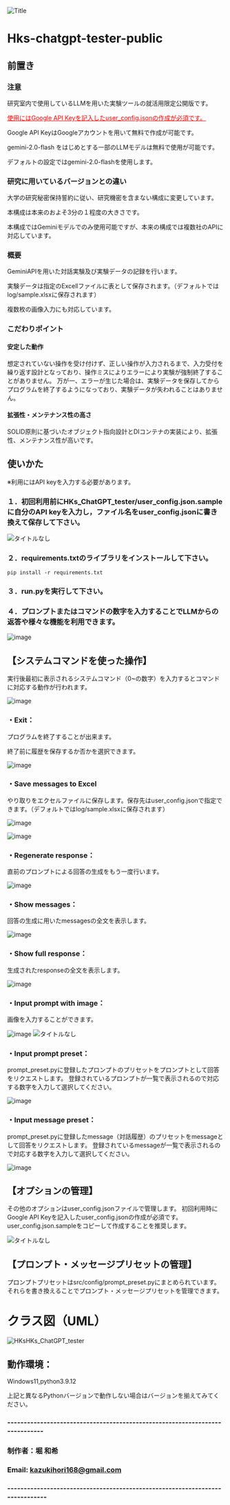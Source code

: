 ![Title](readme_images/HKs-ChatGPT-tester.png)
# Hks-chatgpt-tester-public
## 前置き
### 注意
研究室内で使用しているLLMを用いた実験ツールの就活用限定公開版です。

<span style="color:red; text-decoration:underline;">使用にはGoogle API Keyを記入したuser_config.jsonの作成が必須です。</span>

Google API KeyはGoogleアカウントを用いて無料で作成が可能です。

gemini-2.0-flash をはじめとする一部のLLMモデルは無料で使用が可能です。

デフォルトの設定ではgemini-2.0-flashを使用します。

### 研究に用いているバージョンとの違い
大学の研究秘密保持誓約に従い、研究機密を含まない構成に変更しています。

本構成は本来のおよそ3分の１程度の大きさです。

本構成ではGeminiモデルでのみ使用可能ですが、本来の構成では複数社のAPIに対応しています。

### 概要
GeminiAPIを用いた対話実験及び実験データの記録を行います。

実験データは指定のExcellファイルに表として保存されます。（デフォルトではlog/sample.xlsxに保存されます）

複数枚の画像入力にも対応しています。

### こだわりポイント

#### 安定した動作
想定されていない操作を受け付けず、正しい操作が入力されるまで、入力受付を繰り返す設計となっており、操作ミスによりエラーにより実験が強制終了することがありません。
万が一、エラーが生じた場合は、実験データを保存してからプログラムを終了するようになっており、実験データが失われることはありません。

#### 拡張性・メンテナンス性の高さ
SOLID原則に基づいたオブジェクト指向設計とDIコンテナの実装により、拡張性、メンテナンス性が高いです。

## 使いかた
※利用にはAPI keyを入力する必要があります。

### １．初回利用前にHKs_ChatGPT_tester/user_config.json.sample に自分のAPI keyを入力し，ファイル名をuser_config.jsonに書き換えて保存して下さい。
![タイトルなし](readme_images/428371875-8b3062c3-f417-4fa9-831e-092409d9ed28.png)


### ２．requirements.txtのライブラリをインストールして下さい。
```
pip install -r requirements.txt
```

### ３．run.pyを実行して下さい。

### ４．プロンプトまたはコマンドの数字を入力することでLLMからの返答や様々な機能を利用できます。

![image](readme_images/428371660-df3c23c9-7eaf-4e92-8b78-36e312a4ac7a.png)


## 【システムコマンドを使った操作】

実行後最初に表示されるシステムコマンド（0~の数字）を入力するとコマンドに対応する動作が行われます。

![image](readme_images/428371706-e4a36184-775a-4b81-b86c-a148852a8490.png)

### ・Exit：
プログラムを終了することが出来ます。

終了前に履歴を保存するか否かを選択できます。

![image](readme_images/428372335-44187c02-be17-4282-9101-edc0fe8d74b1.png)

### ・Save messages to Excel
やり取りをエクセルファイルに保存します。保存先はuser_config.jsonで指定できます。（デフォルトではlog/sample.xlsxに保存されます）

![image](readme_images/428372364-b5c531b3-5781-4ff8-984b-94e8eb3b5454.png)

![image](readme_images/2025-03-30171343.png)

### ・Regenerate response：
直前のプロンプトによる回答の生成をもう一度行います。

![image](readme_images/428372152-337fa70e-e75e-47a8-af41-476176101024.png)

### ・Show messages：
回答の生成に用いたmessagesの全文を表示します。

![image](readme_images/2025-03-30141917.png)

### ・Show full response：
生成されたresponseの全文を表示します。

![image](readme_images/428372517-ece4ea34-1302-4ea1-a941-e9d71003dd58.png)

### ・Input prompt with image：
画像を入力することができます。

![image](readme_images/428372836-310ae248-0902-4a3c-b039-c186b65a3661.png)
![タイトルなし](readme_images/428372998-463f016d-6489-4603-a086-1335af58baad.png)


### ・Input prompt preset：
prompt_preset.pyに登録したプロンプトのプリセットをプロンプトとして回答をリクエストします。
登録されているプロンプトが一覧で表示されるので対応する数字を入力して選択してください。

![image](readme_images/2025-03-30144314.png) 

### ・Input message preset：
prompt_preset.pyに登録したmessage（対話履歴）のプリセットをmessageとして回答をリクエストします。
登録されているmessageが一覧で表示されるので対応する数字を入力して選択してください。

![image](readme_images/428373198-bc968e55-d0b2-4041-b362-09897ecbdbdc.png)



## 【オプションの管理】
その他のオプションはuser_config.jsonファイルで管理します。
初回利用時にGoogle API Keyを記入したuser_config.jsonの作成が必須です。
user_config.json.sampleをコピーして作成することを推奨します。

![タイトルなし](readme_images/428371875-8b3062c3-f417-4fa9-831e-092409d9ed28.png)


## 【プロンプト・メッセージプリセットの管理】
プロンプトプリセットはsrc/config/prompt_preset.pyにまとめられています。
それらを書き換えることでプロンプト・メッセージプリセットを管理できます。

# クラス図（UML）
![HKsHKs_ChatGPT_tester](readme_images/428338022-bac6bed6-5f9d-42bc-910f-b5d5bd29ac8b.svg)

## 動作環境：
Windows11,python3.9.12

上記と異なるPythonバージョンで動作しない場合はバージョンを揃えてみてください。

### ----------------------------------------------------------------------------
### 制作者：堀 和希
### Email: kazukihori168@gmail.com
### -----------------------------------------------------------------------------
